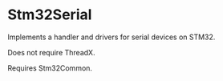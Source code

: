 # Stm32Serial

Implements a handler and drivers for serial devices on STM32.

Does not require ThreadX.

Requires Stm32Common.





